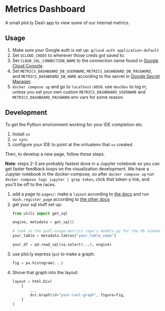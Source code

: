 # Metrics Dashboard

A small plot.ly Dash app to view some of our internal metrics.


## Usage

1. Make sure your Google auth is set up: `gcloud auth application-default`
2. Set `GCLOUD_CREDS` to wherever those creds got saved to.
3. Set `CLOUD_SQL_CONNECTION_NAME` to the connection name found in [Google Cloud Console](https://console.cloud.google.com/sql/instances/).
4. Set `METRICS_DASHBOARD_DB_USERNAME`, `METRICS_DASHBOARD_DB_PASSWORD`, and `METRICS_DASHBOARD_DB_NAME` according to the secret in [Google Secret Manager](https://console.cloud.google.com/security/secret-manager/).
4. `docker compose up` and go to `localhost:8050`. use `dev`/`dev` to log in, unless you set your own custom `METRICS_DASHBOARD_USERNAME` and `METRICS_DASHBOARD_PASSWORD` env vars for some reason.


## Development


To get the Python environment working for your IDE completion etc.

1. Install `uv`
2. `uv sync`
3. configure your IDE to point at the virtualenv that `uv` created.

Then, to develop a new page, follow these steps.

**Note**: steps 2-3 are probably fastest done in a Jupyter notebook so you can get faster feedback loops on the visualization development. We have a Jupyter notebook in the docker-compose, so after `docker compose up` run `docker compose logs jupyter | grep token`, click that token-y link, and you'll be off to the races.

1. add a page to `pages/`: make a `layout` according to [the docs](https://dash.plotly.com/layout) and run `dash.register_page` according to [the other docs](https://dash.plotly.com/urls)
2. get your sql stuff set up:
    ```python
    from utils import get_sql

    engine, metadata = get_sql()

    # look in the pudl-usage-metrics repo's models.py for the db schema
    your_table = metadata.tables["your_table_name"]

    your_df = pd.read_sql(sa.select(...), engine)
    ```
3. use plot.ly express (`px`) to make a graph:
    ```python
    fig = px.histogram(...)
    ```
4. Shove that graph into the layout:
    ```python
    layout = html.Div(
        [
            ...
            dcc.Graph(id="your-cool-graph", figure=fig,
        ]
    )
    ```

